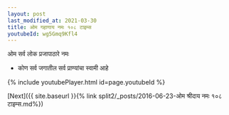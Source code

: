 ```yaml
---
layout: post
last_modified_at: 2021-03-30
title: ओम गहाणाय नमः १०८ टाइम्स
youtubeId: wg5Gmq9Kfl4
---
```

 
 
 ओम सर्व लोक प्रजापाठारे नमः  
 
 -  कोण सर्व जगातील सर्व प्राण्यांचा स्वामी आहे 
 
  
 
  
 
 
 
 
 
 


{% include youtubePlayer.html id=page.youtubeId %}
 
[Next]({{ site.baseurl }}{% link  split2/_posts/2016-06-23-ओम श्रीदाय नमः १०८ टाइम्स.md%})
 
